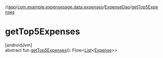 //[app](../../../index.md)/[com.example.expensesage.data.expenses](../index.md)/[ExpenseDao](index.md)/[getTop5Expenses](get-top5-expenses.md)

# getTop5Expenses

[androidJvm]\
abstract fun [getTop5Expenses](get-top5-expenses.md)(): Flow&lt;[List](https://kotlinlang.org/api/latest/jvm/stdlib/kotlin.collections/-list/index.html)&lt;[Expense](../-expense/index.md)&gt;&gt;
